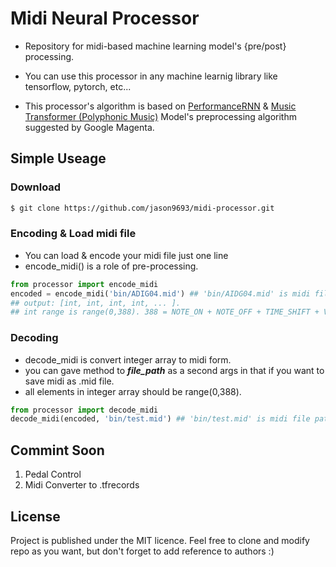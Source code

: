 # Midi Neural Processor

* Repository for midi-based machine learning model's {pre/post} processing.
* You can use this processor in any machine learnig library like tensorflow, pytorch, etc...

* This processor's algorithm is based on [PerformanceRNN](https://magenta.tensorflow.org/performance-rnn) & [Music Transformer (Polyphonic Music)](https://arxiv.org/abs/1809.04281) Model's preprocessing algorithm suggested by Google Magenta.



## Simple Useage

### Download

```bash
$ git clone https://github.com/jason9693/midi-processor.git
```

### Encoding & Load midi file

* You can load & encode your midi file just one line
* encode_midi() is a role of pre-processing.

```python
from processor import encode_midi
encoded = encode_midi('bin/ADIG04.mid') ## 'bin/AIDG04.mid' is midi file path.
## output: [int, int, int, int, ... ].
## int range is range(0,388). 388 = NOTE_ON + NOTE_OFF + TIME_SHIFT + VELOCITY 
```

### Decoding

* decode_midi is convert integer array to midi form.
* you can gave method to ***file_path*** as a second args in that if you want to save midi as .mid file. 
* all elements in integer array should be range(0,388). 

```python
from processor import decode_midi
decode_midi(encoded, 'bin/test.mid') ## 'bin/test.mid' is midi file path.
```



## Commint Soon

1. Pedal Control
2. Midi Converter to .tfrecords



## License

Project is published under the MIT licence. Feel free to clone and modify repo as you want, but don't forget to add reference to authors :)

 